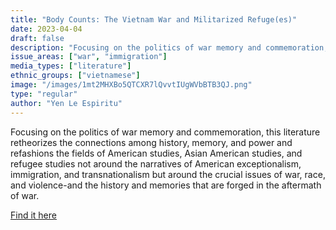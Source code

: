 ```yaml
---
title: "Body Counts: The Vietnam War and Militarized Refuge(es)"
date: 2023-04-04
draft: false
description: "Focusing on the politics of war memory and commemoration, this literature retheorizes the connections among history, memory, and power and refashions the fields of American studies, Asian American studies, and refugee studies not around the narratives of American exceptionalism, immigration, and transnationalism but around the crucial issues of war, race, and violence-and the history and memories that are forged in the aftermath of war."
issue_areas: ["war", "immigration"]
media_types: ["literature"]
ethnic_groups: ["vietnamese"]
image: "/images/1mt2MHXBo5QTCXR7lQvvtIUgWVbBTB3QJ.png"
type: "regular"
author: "Yen Le Espiritu"
---
```


Focusing on the politics of war memory and commemoration, this literature retheorizes the connections among history, memory, and power and refashions the fields of American studies, Asian American studies, and refugee studies not around the narratives of American exceptionalism, immigration, and transnationalism but around the crucial issues of war, race, and violence-and the history and memories that are forged in the aftermath of war.

[Find it here](https://muse.jhu.edu/literature/44525/#:~:text=Body%20Counts%3A%20The%20Vietnam%20War%20and%20Militarized%20Refuge(es),American%20and%20Vietnamese%20American%20identities.)
